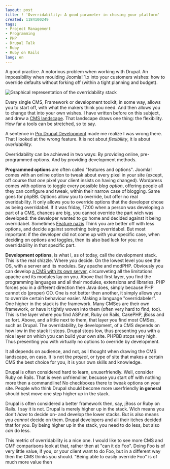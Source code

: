 ```yaml
---
layout: post
title: ! 'Overridability: A good parameter in chosing your platform'
created: 1184100249
tags:
- Project Management
- Programming
- PHP
- Drupal Talk
- Ruby
- Ruby on Rails
lang: en
---
```

A good practice. A notorious problem when working with Drupal. An impossibility when moulding Joomla! 1.x into your customers wishes: how to override defaults without forking off (within a tight planning and budget).

![Graphical representation of the overridability stack](http://webschuur.com/sites/webschuur.com/files/overridability.png "The overridability stack")

Every single CMS, Framework or development toolkit, in some way, allows you to start off, with what the makers think you need. And then allows you to change that into your own wishes.
I have written before on this subject, and drew a [CMS landscape](http://webschuur.com/publications/blogs/2006-12-26-the_cmc_and_cmf_landscape). That landscape draws one thing: the flexibility. How far a tools can be stretched, so to say. 

A sentence in [Pro Drupal Development](http://www.drupalbook.com/) made me realize I was wrong there. That I looked at the wrong feature. It is not about _flexibility_, it is about _overidability_.

Overridability can be achieved in two ways: By providing online, pre-programmed options. And by providing development methods.

__Programmed options__ are often called "features and options". Joomla! comes with an online option to tweak about every pixel in your site (except, off course that _one_ pixel your client insists on having changed). Wordpress comes with options to toggle every possible _blog option_, offering people all they can configure and tweak, within their narrow case of blogging. Same goes for phpBB. Options allow you to override, but offer no real overidability. It only allows you to override options that the developer chose as being overridabel. If it was friday, 17:00 when a person was developing a part of a CMS, chances are big, you cannot override the part wich was developed: the developer wanted to go home and decided against it being overridabel. Sometimes [Feature nazis](http://www.osnews.com/story.php/12956/Torvalds-Use-KDE) Think you are better off with less options, and decide against something being overridabel. But most important: if the developer did not come up with your specific case, when deciding on options and toggles, then its also bad luck for you: no overridability in that specific part.

__Development options__, is what I, as of today, call the development stack. This is the real shizzle. Where _you_ decide.
On the lowest level you see the OS, with a server and its modules. Say apache and modPHP. Obviously you can develop [a CMS with its own server](http://plone.org), circumveting all the limitations apache and its modules lay on you. 
Above that first layer, you find the programming languages and all their modules, extensions and libraries. PHP forces you in a different direction then Java does, simply because PHP cannot do (proper) OO. One is not better then another, it simply allows you to override certain behaviour easier. Making a language "overridabeler".
One higher in the stack is the framework. Many CMSes are their own framework, or have it tightly woven into them (often very hard to find, too). This is the layer where you find ASP.net, Ruby on Rails, CakePHP, jBoss and so fort.
Above, and a little next to them, that layer you find most CMSes, such as Drupal. The overridability, by development, of a CMS depends on how low in the stack it stops. Drupal stops low, thus presenting you with a nice layer on which you can build your own site. PHPBB stops very high. Thus presenting you with virtually no options to override by development.

It all depends on audience, and not, as I thought when drawing the CMS landscape, on case. It is not the _project_, or type of site that makes a certain CMS the best choice for you, it is your own skills and knowledge.

Drupal is often considered hard to learn, unuserfriendly. Well, consider Ruby on Rails. That is even unfriendlier, becuase you start off with nothing more then a commandline! No checkboxes there to tweak options on your site. People who think Drupal should become more userfriendly <strong>in general</strong> should best move one step higher up in the stack.

Drupal is often considered a better framework then, say, jBoss or Ruby on Rails. I say it is not. Drupal is merely higher up in the stack. Wich means you don't _have_ to decide on- and develop the lower stacks. But is also means you _cannot_ decide on them. Drupal developers and all their itches decided that for you. By being higher up in the stack, you need to do less, but also _can_ do less.

This metric of overridability is a nice one. I would like to see more CMS and CMF comparisons look at that, rather then at "can it do Foo". Doing Foo is of very little value, if you, or your client want to do Foo, but in a different way then the CMS thinks you should. "Being able to easily override Foo" is of much more value then

